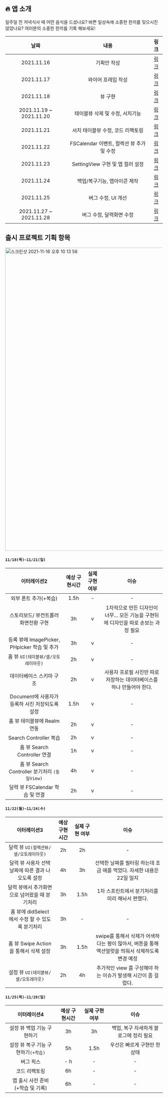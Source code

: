 ## 🔥 앱 소개

일주일 전 저녁식사 때 어떤 음식을 드셨나요? 바쁜 일상속에 소중한 한끼를 잊으시진 않았나요?
여러분의 소중한 한끼를 기록 해보세요!

| 날짜  | 내용  | 링크 |
| :---: | :---: | :---: |
| 2021.11.16 | 기획안 작성 | [링크](https://github.com/Brandnew-one/MyFirstApp/blob/master/DevLog/2021.11.16/Day1.md) |
| 2021.11.17 | 와이어 프레임 작성 | [링크](https://github.com/Brandnew-one/MyFirstApp/blob/master/DevLog/2021.11.17/Day2.md) |
| 2021.11.18 | 뷰 구현 | [링크](https://github.com/Brandnew-one/MyFirstApp/blob/master/DevLog/2021.11.18/Day3.md) |
| 2021.11.19 ~ 2021.11.20 | 테이블뷰 삭제 및 수정, 서치기능  |[링크](https://github.com/Brandnew-one/MyFirstApp/blob/master/DevLog/2021.11.19%7E20/Day4%7E5.md) |
| 2021.11.21 | 서치 테이블뷰 수정, 코드 리팩토링 | [링크](https://github.com/Brandnew-one/MyFirstApp/blob/master/DevLog/2021.11.21/Day6.md) |
| 2021.11.22 | FSCalendar 이벤트, 컬렉션 뷰 추가 및 수정 | [링크](https://github.com/Brandnew-one/MyFirstApp/blob/master/DevLog/2021.11.22/Day7.md) |
| 2021.11.23 | SettingView 구현 및 앱 컬러 설정| [링크](https://github.com/Brandnew-one/MyFirstApp/blob/master/DevLog/2021.11.23/Day8.md) |
| 2021.11.24 | 백업/복구기능, 앱아이콘 제작 | [링크](https://github.com/Brandnew-one/MyFirstApp/blob/master/DevLog/2021.11.24/Day9.md) |
| 2021.11.25 | 버그 수정, UI 개선 | [링크](https://github.com/Brandnew-one/MyFirstApp/blob/master/DevLog/2021.11.25/Day10.md) |
| 2021.11.27 ~ 2021.11.28 | 버그 수정, 달력화면 수정 | [링크](https://github.com/Brandnew-one/MyFirstApp/blob/master/DevLog/2021.11.27%7E28/Day11.md) |



## 출시 프로젝트 기획 항목

<img width="970" alt="스크린샷 2021-11-16 오후 10 13 56" src="https://user-images.githubusercontent.com/88618825/141991761-49d3fc80-f95c-4691-ae9b-fa7279d2d94c.png">


#### `11/18(목)~11/21(일)`
| 이터레이션2 | 예상 구현시간 | 실제 구현 여부 | 이슈 |
| :---: | :---: | :---: | :---: |
| 외부 폰트 추가(+복습) | 1.5h | - | - |
| 스토리보드/ 뷰컨트롤러 화면전환 구현 | 3h | v | 1차적으로 만든 디자인이 너무... 모든 기능을 구현뒤에 디자인을 따로 손보는 과정 필요|
| 등록 뷰에 ImagePicker, PHpicker 학습 및 추가 | 3h | v | - |
| 홈 뷰 `UI(테이블뷰/셀/오토레이아웃)` | 2h | v | - |
| 데이터베이스 스키마 구조 | 2h | v | 사용자 프로필 사진만 따로 저장하는 데이터베이스를 하나 만들어야 한다. |
| Document에 사용자가 등록하 사진 저장되도록 설정 | 1.5h | v | - |
| 홈 뷰 테이블뷰에 Realm 연동 | 2h | v | - |
| Search Controller 복습 | 2h | v | - |
| 홈 뷰 Search Controller 연결 | 1h | v | - |
| 홈 뷰 Search Controller 분기처리 `(동일View)` | 4h | v | - |
| 달력 뷰 FSCalendar 학습 및 연결 | 2h | v | - |

#### `11/22(월)~11/24(수)`
| 이터레이션3 | 예상 구현시간 | 실제 구현 여부 | 이슈 |
| :---: | :---: | :---: | :---: |
| 달력 뷰 `UI(컬렉션뷰/셀/오토레이아웃)` | 2h | 2h | - |
| 달력 뷰 사용자 선택 날짜에 따른 결과 나오도록 설정 | 4h | 3h | 선택한 날짜를 필터링 하는데 조금 애를 먹었다. 자세한 내용은 22일 일지 |
| 달력 뷰에서 추가화면으로 넘어왔을 때 분기처리 | 3h | 1.5h | 1차 스프린트에서 분기처리를 미리 해놔서 편했다. |
| 홈 뷰에 didSelect 에서 수정 할 수 있도록 분기처리 | 3h | - | - |
| 홈 뷰 Swipe Action 을 통해서 삭제 설정 | 3h | 1.5h | swipe를 통해서 삭제가 어색하다는 평이 많아서, 버튼을 통해 액션얼럿을 띄워서 삭제하도록 변경 예정 |
| 설정 뷰 `UI(테이블뷰/셀/오토레아웃)` | 2h | 4h | 추가적인 view 를 구성해야 하는 이슈가 발생해 시간이 좀 걸렸다. |

#### `11/25(목)~11/28(일)`
| 이터레이션4 | 예상 구현시간 | 실제 구현 여부 | 이슈 |
| :---: | :---: | :---: | :---: |
| 설정 뷰 백업 기능 구현하기 | 3h | 3h | 백업, 복구 자세하게 블로그에 정리 필요 |
| 설정 뷰 복구 기능 구현하기`(+학습)` | 5h | 1.5h | 우선은 빠르게 구현만 한 상태 |
| 버그 픽스 | - h | - | - |
| 코드 리팩토링 | 6h | - | - |
| 앱 출시 사전 준비(+학습 및 기록) | 6h | - | - |

